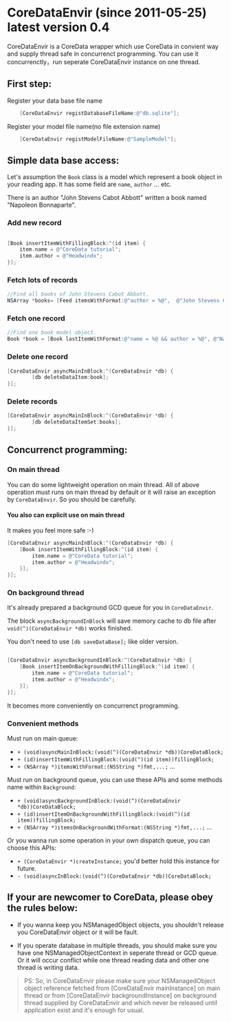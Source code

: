 CoreDataEnvir (since 2011-05-25) latest version 0.4
=============

CoreDataEnvir is a CoreData wrapper which use CoreData in convient way and supply thread safe in concurrenct programming. You can use it concurrenctly，run seperate CoreDataEnvir instance on one thread.

## First step:

Register your data base file name

```Objective-C
	[CoreDataEnvir registDatabaseFileName:@"db.sqlite"];
```

Register your model file name(no file extension name)

```Objective-C
	[CoreDataEnvir registModelFileName:@"SampleModel"];
```

## Simple data base access:

Let's assumption the `Book` class is a model which represent a book object in your reading app. It has some field are `name`, `author` ... etc.

There is an author "John Stevens Cabot Abbott" written a book named "Napoleon Bonnaparte".

### Add new record

```Objective-C

[Book insertItemWithFillingBlock:^(id item) {
	item.name = @"CoreData tutorial";
	item.author = @"Headwindx";
}];

```

### Fetch lots of records

```Objective-C
//Find all books of John Stevens Cabot Abbott.
NSArray *books= [Feed itemsWithFormat:@"author = %@",  @"John Stevens Cabot Abbott"];

```

### Fetch one record

```Objective-C
//Find one book model object.
Book *book = [Book lastItemWithFormat:@"name = %@ && author = %@", @"Napoleon Bonnaparte", @"John Stevens Cabot Abbott"];

```

### Delete one record

```Objective-C
[CoreDataEnvir asyncMainInBlock:^(CoreDataEnvir *db) {
		[db deleteDataItem:book];
}];

```

### Delete records

```Objective-C
[CoreDataEnvir asyncMainInBlock:^(CoreDataEnvir *db) {
		[db deleteDataItemSet:books];
}];
```

## Concurrenct programming:

### On main thread

You can do some lightweight operation on main thread. All of above operation must runs on main thread by default or it will raise an exception by `CoreDataEnvir`. So you should be carefully.

#### You also can explicit use on main thread

It makes you feel more safe :-)

```Objective-C
[CoreDataEnvir asyncMainInBlock:^(CoreDataEnvir *db) {
	[Book insertItemWithFillingBlock:^(id item) {
		item.name = @"CoreData tutorial";
		item.author = @"Headwindx";
	}];
}];
```

### On background thread

It's already prepared a background GCD queue for you in `CoreDataEnvir`.

The block `asyncBackgroundInBlock` will save memory cache to db file after `void(^)(CoreDataEnvir *db)` works finished.

You don't need to use `[db saveDataBase];` like older version.

```Objective-C

[CoreDataEnvir asyncBackgroundInBlock:^(CoreDataEnvir *db) {
	[Book insertItemOnBackgroundWithFillingBlock:^(id item) {
		item.name = @"CoreData tutorial";
		item.author = @"Headwindx";
	}];
}];

```

It becomes more conveniently on concurrenct programming.

### Convenient methods

Must run on main queue:


* `+ (void)asyncMainInBlock:(void(^)(CoreDataEnvir *db))CoreDataBlock;`
* `+ (id)insertItemWithFillingBlock:(void(^)(id item))fillingBlock;`
* `+ (NSArray *)itemsWithFormat:(NSString *)fmt,...;`
...

Must run on background queue, you can use these APIs and some methods name within `Background`:

* `+ (void)asyncBackgroundInBlock:(void(^)(CoreDataEnvir *db))CoreDataBlock;`
* `+ (id)insertItemOnBackgroundWithFillingBlock:(void(^)(id item))fillingBlock;`
* `+ (NSArray *)itemsOnBackgroundWithFormat:(NSString *)fmt,...;`
...

Or you wanna run some operation in your own dispatch queue, you can choose this APIs:

* `+ (CoreDataEnvir *)createInstance;` you'd better hold this instance for future.
* `- (void)asyncInBlock:(void(^)(CoreDataEnvir *db))CoreDataBlock;`

## If your are newcomer to CoreData, please obey the rules below:

* If you wanna keep you NSManagedObject objects, you shouldn't release you CoreDataEnvir object or it will be fault.

* If you operate database in multiple threads, you should make sure you have one NSManagedObjectContext in seperate thread or GCD queue. Or it will occur conflict while one thread reading data and other one thread is writing data.

> PS: So, in CoreDataEnvir please make sure your NSManagedObject object reference fetched from [CoreDataEnvir mainInstance] on main thread or from [CoreDataEnvir backgroundInstance] on background thread supplied by CoreDataEnvir and which never be released until application exist and it's enough for usual.
